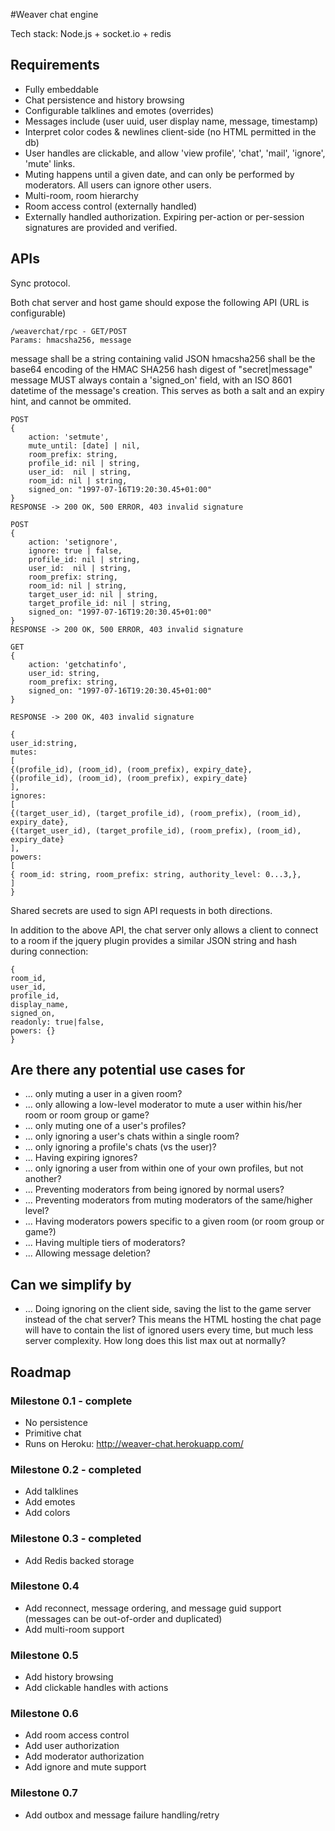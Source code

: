 #Weaver chat engine

Tech stack: Node.js + socket.io + redis

## Requirements

* Fully embeddable
* Chat persistence and history browsing
* Configurable talklines and emotes (overrides)
* Messages include (user uuid, user display name, message, timestamp)
* Interpret color codes & newlines client-side (no HTML permitted in the db)  
* User handles are clickable, and allow 'view profile', 'chat', 'mail', 'ignore', 'mute' links.
* Muting happens until a given date, and can only be performed by moderators. All users can ignore other users.
* Multi-room, room hierarchy
* Room access control (externally handled)
* Externally handled authorization. Expiring per-action or per-session signatures are provided and verified. 

## APIs

Sync protocol. 

Both chat server and host game should expose the following API (URL is configurable)

```
/weaverchat/rpc - GET/POST
Params: hmacsha256, message
```

message shall be a string containing valid JSON
hmacsha256 shall be the base64 encoding of the HMAC SHA256 hash digest of "secret|message"
message MUST always contain a 'signed_on' field, with an ISO 8601 datetime of the message's creation. This serves as both a salt and an expiry hint, and cannot be ommited.

```
POST
{
	action: 'setmute',
	mute_until: [date] | nil,
	room_prefix: string,
	profile_id: nil | string,
	user_id:  nil | string,
	room_id: nil | string,
	signed_on: "1997-07-16T19:20:30.45+01:00"
}
RESPONSE -> 200 OK, 500 ERROR, 403 invalid signature

POST
{
	action: 'setignore',
	ignore: true | false,
	profile_id: nil | string,
	user_id:  nil | string,
	room_prefix: string,
	room_id: nil | string,
	target_user_id: nil | string,
	target_profile_id: nil | string,
	signed_on: "1997-07-16T19:20:30.45+01:00"
}
RESPONSE -> 200 OK, 500 ERROR, 403 invalid signature

GET
{
	action: 'getchatinfo',
	user_id: string,
	room_prefix: string,
	signed_on: "1997-07-16T19:20:30.45+01:00"
}

RESPONSE -> 200 OK, 403 invalid signature

{
user_id:string,
mutes: 
[ 
{(profile_id), (room_id), (room_prefix), expiry_date},
{(profile_id), (room_id), (room_prefix), expiry_date}
],
ignores:
[
{(target_user_id), (target_profile_id), (room_prefix), (room_id), expiry_date},
{(target_user_id), (target_profile_id), (room_prefix), (room_id), expiry_date}
],
powers: 
[
{ room_id: string, room_prefix: string, authority_level: 0...3,},
]
}
```
Shared secrets are used to sign API requests in both directions.

In addition to the above API, the chat server only allows a client to connect to a room if the jquery plugin provides a similar JSON string and hash during connection:

```
{
room_id,
user_id,
profile_id,
display_name,
signed_on,
readonly: true|false,
powers: {} 
}
```

## Are there any potential use cases for

* ...  only muting a user in a given room?
* ...  only allowing a low-level moderator to mute a user within his/her room or room group or game?
* ...  only muting one of a user's profiles?
* ...  only ignoring a user's chats within a single room?
* ...  only ignoring a profile's chats (vs the user)?
* ...  Having expiring ignores?
* ...  only ignoring a user from within one of your own profiles, but not another?
* ...  Preventing moderators from being ignored by normal users?
* ...  Preventing moderators from muting moderators of the same/higher level?
* ...  Having moderators powers specific to a given room (or room group or game?)
* ...  Having multiple tiers of moderators? 
* ...  Allowing message deletion?

## Can we simplify by

* ... Doing ignoring on the client side, saving the list to the game server instead of the chat server? This means the HTML hosting the chat page will have to contain the list of ignored users every time, but much less server complexity. How long does this list max out at normally?

## Roadmap

### Milestone 0.1 - complete

* No persistence
* Primitive chat
* Runs on Heroku: http://weaver-chat.herokuapp.com/

### Milestone 0.2 - completed

* Add talklines
* Add emotes
* Add colors

### Milestone 0.3 - completed

* Add Redis backed storage 

### Milestone 0.4

* Add reconnect, message ordering, and message guid support (messages can be out-of-order and duplicated)
* Add multi-room support

### Milestone 0.5

* Add history browsing
* Add clickable handles with actions

### Milestone 0.6

* Add room access control
* Add user authorization
* Add moderator authorization
* Add ignore and mute support

### Milestone 0.7

* Add outbox and message failure handling/retry

